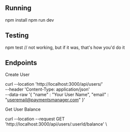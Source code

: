 ## Running

npm install 
npm run dev

## Testing 

npm test // not working, but if it was, that's how you'd do it 

## Endpoints

Create User 

curl --location 'http://localhost:3000/api/users/' \
--header 'Content-Type: application/json' \
--data-raw '{
    "name" : "Your User Name",
    "email" : "useremail@paymentsmanager.com"
}'

Get User Balance 

curl --location --request GET 'http://localhost:3000/api/users/:userId/balance' \